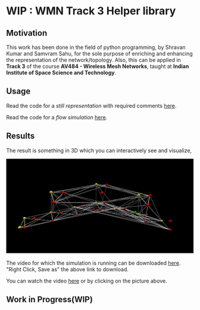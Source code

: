 # WIP : WMN Track 3 Helper library

## Motivation

This work has been done in the field of python programming, by Shravan Kumar and Samvram Sahu, for the sole purpose of enriching and enhancing
the representation of the network/topology. Also, this can be applied in **Track 3** of the course **AV484 - Wireless Mesh
Networks**, taught at **Indian Institute of Space Science and Technology**.

## Usage

Read the code for a *still representation* with required comments [here](https://github.com/samvram/wmn_track3_helper/blob/master/script_for_team_2.py).

Read the code for a *flow simulation* [here](https://github.com/samvram/wmn_track3_helper/blob/master/script_for_team_2_Flow_Sim.py).

## Results

The result is something in 3D which you can interactively see and visualize,

[![Output](Working%20Code.png 'Output')](https://vimeo.com/296228197)

The video for which the simulation is running can be downloaded [here](https://github.com/samvram/wmn_track3_helper/raw/master/flowSim.mp4).
"Right Click, Save as" the above link to download.

You can watch the video [here](https://vimeo.com/296228197) or by clicking on the picture above.


## Work in Progress(WIP)